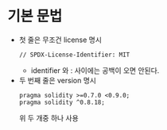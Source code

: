 # 기본 문법

- 첫 줄은 무조건 license 명시
  ```solidity
  // SPDX-License-Identifier: MIT
  ```
  - identifier 와 : 사이에는 공백이 오면 안된다.
- 두 번째 줄은 version 명시
  ```solidity
  pragma solidity >=0.7.0 <0.9.0;
  pragma solidity ^0.8.18;
  ```
  위 두 개중 하나 사용
